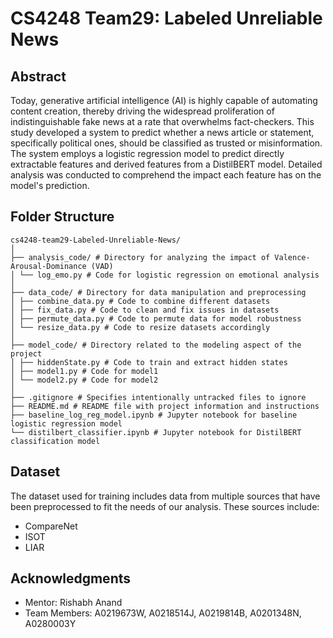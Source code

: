 # CS4248 Team29: Labeled Unreliable News
## Abstract
Today, generative artificial intelligence (AI) is highly capable of automating content creation, thereby driving the widespread proliferation of indistinguishable fake news at a rate that overwhelms fact-checkers. This study developed a system to predict whether a news article or statement, specifically political ones, should be classified as trusted or misinformation. The system employs a logistic regression model to predict directly extractable features and derived features from a DistilBERT model. Detailed analysis was conducted to comprehend the impact each feature has on the model's prediction.

## Folder Structure
```
cs4248-team29-Labeled-Unreliable-News/
│
├── analysis_code/ # Directory for analyzing the impact of Valence-Arousal-Dominance (VAD)
│ └── log_emo.py # Code for logistic regression on emotional analysis
│
├── data_code/ # Directory for data manipulation and preprocessing
│ ├── combine_data.py # Code to combine different datasets
│ ├── fix_data.py # Code to clean and fix issues in datasets
│ ├── permute_data.py # Code to permute data for model robustness
│ └── resize_data.py # Code to resize datasets accordingly
│
├── model_code/ # Directory related to the modeling aspect of the project
│ ├── hiddenState.py # Code to train and extract hidden states
│ ├── model1.py # Code for model1
│ └── model2.py # Code for model2
│
├── .gitignore # Specifies intentionally untracked files to ignore
├── README.md # README file with project information and instructions
├── baseline_log_reg_model.ipynb # Jupyter notebook for baseline logistic regression model
└── distilbert_classifier.ipynb # Jupyter notebook for DistilBERT classification model
```
## Dataset
The dataset used for training includes data from multiple sources that have been preprocessed to fit the needs of our analysis. These sources include:
- CompareNet
- ISOT
- LIAR
## Acknowledgments
- Mentor: Rishabh Anand
- Team Members: A0219673W, A0218514J, A0219814B, A0201348N, A0280003Y
